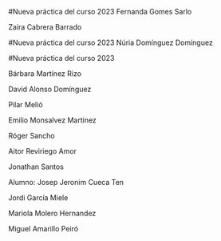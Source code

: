 
#Nueva práctica del curso 2023
Fernanda Gomes Sarlo

Zaira Cabrera Barrado


#Nueva práctica del curso 2023
Núria Domínguez Domínguez

#Nueva práctica del curso 2023

Bárbara Martínez Rizo

David Alonso Domínguez

Pilar Melió

Emilio Monsalvez Martinez


Róger Sancho

Aitor Reviriego Amor

Jonathan Santos

Alumno: Josep Jeronim Cueca Ten


Jordi García Miele

Mariola Molero Hernandez

Miguel Amarillo Peiró

